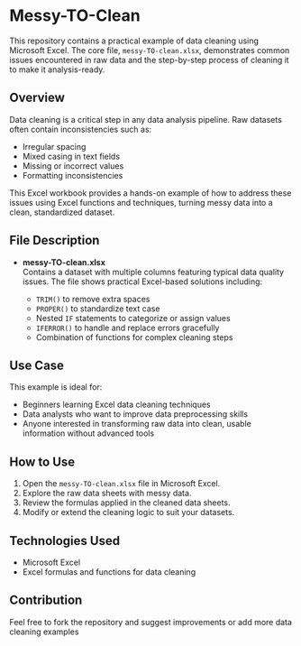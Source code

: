 # Messy-TO-Clean

This repository contains a practical example of data cleaning using Microsoft Excel. The core file, `messy-TO-clean.xlsx`, demonstrates common issues encountered in raw data and the step-by-step process of cleaning it to make it analysis-ready.

## Overview

Data cleaning is a critical step in any data analysis pipeline. Raw datasets often contain inconsistencies such as:

- Irregular spacing
- Mixed casing in text fields
- Missing or incorrect values
- Formatting inconsistencies

This Excel workbook provides a hands-on example of how to address these issues using Excel functions and techniques, turning messy data into a clean, standardized dataset.

## File Description

- **messy-TO-clean.xlsx**  
  Contains a dataset with multiple columns featuring typical data quality issues. The file shows practical Excel-based solutions including:

  - `TRIM()` to remove extra spaces  
  - `PROPER()` to standardize text case  
  - Nested `IF` statements to categorize or assign values  
  - `IFERROR()` to handle and replace errors gracefully  
  - Combination of functions for complex cleaning steps

## Use Case

This example is ideal for:

- Beginners learning Excel data cleaning techniques  
- Data analysts who want to improve data preprocessing skills  
- Anyone interested in transforming raw data into clean, usable information without advanced tools

## How to Use

1. Open the `messy-TO-clean.xlsx` file in Microsoft Excel.
2. Explore the raw data sheets with messy data.
3. Review the formulas applied in the cleaned data sheets.
4. Modify or extend the cleaning logic to suit your datasets.

## Technologies Used

- Microsoft Excel  
- Excel formulas and functions for data cleaning

## Contribution
Feel free to fork the repository and suggest improvements or add more data cleaning examples
